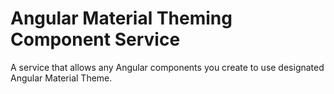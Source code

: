 # Angular Material Theming Component Service

A service that allows any Angular components you create to use designated Angular Material Theme.

